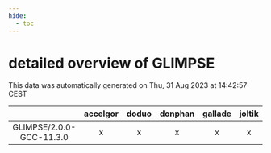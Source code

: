 ```yaml
---
hide:
  - toc
---
```


detailed overview of GLIMPSE
============================


This data was automatically generated on Thu, 31 Aug 2023 at 14:42:57 CEST  

| |accelgor|doduo|donphan|gallade|joltik|skitty|swalot|victini|
| :---: | :---: | :---: | :---: | :---: | :---: | :---: | :---: | :---: |
|GLIMPSE/2.0.0-GCC-11.3.0|x|x|x|x|x|x|x|x|
